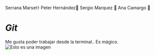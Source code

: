 Serrana Marset:medical_symbol:
Peter Hernández:trident: 
Sergio Marquez :rocket: 
Ana Camargo :microphone:

# **_Git_**
Me gusta poder trabajar desde la terminal.. Es mágico.
![Esto es una imagen](https://www.google.com/search?q=git+imagen&client=ubuntu&channel=fs&tbm=isch&source=iu&ictx=1&vet=1&fir=xB3PWwFXf7V0pM%252C65Yd2bwq18-cqM%252C_%253BczgQVroheqWi6M%252CX1jeQ2xJS42n3M%252C_%253B-soDWKEvLSt0lM%252CUFW6Dqz5IDdnlM%252C_%253BNQYrdnJayFWlfM%252CSrI4oeFNf-jttM%252C_%253BjBRdk88X-JbnBM%252Ci2BESY4YMw1zPM%252C_%253BpvehWvnMRhm5eM%252CQlaUa6j7kQLuxM%252C_%253BD3L_oxSv7_gKhM%252CS73SX19MRNyDcM%252C_%253BMOo17urCizVl8M%252CVhlneWUpHzlKcM%252C_%253BFoAsCVtDAQVhzM%252CPgeQ1ibLM4K6mM%252C_%253BKq4l3mSBVj08zM%252CQ5poDchnOLjaSM%252C_%253B8Gt7EbiokLOiYM%252CFaBjEnAIIPgnQM%252C_%253Bq4nR_T9sqILsmM%252CkiH1EoJUuL9c2M%252C_%253BcISuZZoMjCHJzM%252CVhlneWUpHzlKcM%252C_&usg=AI4_-kStVQe8U44PvmWiHVWwt5EU2tnTLg&sa=X&ved=2ahUKEwiKi_OIuOD4AhW4vJUCHTWtCeAQ9QF6BAgNEAE#imgrc=xB3PWwFXf7V0pM)
